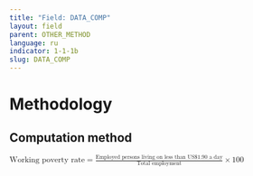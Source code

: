 ```yaml
---
title: "Field: DATA_COMP"
layout: field
parent: OTHER_METHOD
language: ru
indicator: 1-1-1b
slug: DATA_COMP
---
```

# Methodology

## Computation method

<math>
  <mi>Working poverty rate</mi>
  <mo>=</mo>
  <mfrac>
    <mi>Employed persons living on less than US$1.90 a day</mi>
    <mi>Total employment</mi>
  </mfrac>
  <mo>&times;</mo>
  <mn>100</mn>
</math>